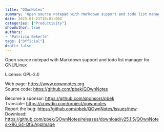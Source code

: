 ```yaml
---
title: "QOwnNotes"
summary: "Open source notepad with Markdown support and todo list manager for GNU/Linux"
date: 2025-01-21T10:01:00Z
categories: ["Productivity"]
showAuthor: true
authors:
- "Patrizio Bekerle"
tags: ["Official"]
draft: false
---
```


Open source notepad with Markdown support and todo list manager for GNU/Linux

License: GPL-2.0

Web page: <https://www.qownnotes.org>  
Source code: <https://github.com/pbek/QOwnNotes>

Become a sponsor: <https://github.com/sponsors/pbek>  
Translate: <https://crowdin.com/project/qownnotes>  
Report the bug: <https://github.com/pbek/QOwnNotes/issues/new>  
Download: <https://github.com/pbek/QOwnNotes/releases/download/v25.1.5/QOwnNotes-x86_64-Qt6.AppImage>
